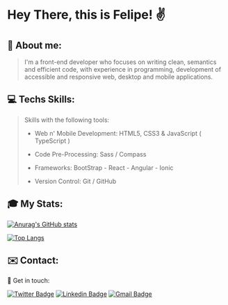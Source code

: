 # Hey There, this is Felipe! :v:

## :boy: About me:

> I'm a front-end developer who focuses on writing clean, semantics and efficient code, with experience in programming, development of accessible and responsive web, desktop and  mobile applications.

## :computer: Techs Skills:

> Skills with the following tools:
>
>-  Web n' Mobile Development: HTML5, CSS3 & JavaScript ( TypeScript )
>
>-  Code Pre-Processing: Sass / Compass
>
>-  Frameworks: BootStrap - React - Angular - Ionic
>
>-  Version Control: Git / GitHub

## :mortar_board: My Stats:

[![Anurag's GitHub stats](https://github-readme-stats.vercel.app/api?username=felipesoliver&theme=gotham&show_icons=true)](https://github.com/anuraghazra/github-readme-stats)

[![Top Langs](https://github-readme-stats.vercel.app/api/top-langs/?username=felipesoliver&theme=gotham&show_icons=true&layout=compact)](https://github.com/anuraghazra/github-readme-stats)

## :envelope: Contact:

&#128075; Get in touch:

[![Twitter Badge](https://img.shields.io/badge/-@f_soliver-1ca0f1?style=flat&labelColor=1ca0f1&logo=twitter&logoColor=white&link=https://twitter.com/f_soliver)](https://twitter.com/f_soliver) [![Linkedin Badge](https://img.shields.io/badge/-Felipe-blue?style=flat&logo=Linkedin&logoColor=white&link=https://www.linkedin.com/in/fsoliver/)](https://www.linkedin.com/in/fsoliver/) 
[![Gmail Badge](https://img.shields.io/badge/-felipephito@gmail.com-c14438?style=flat&logo=Gmail&logoColor=white&link=mailto:felipephito@gmail.com)](mailto:felipephito@gmail.com)

